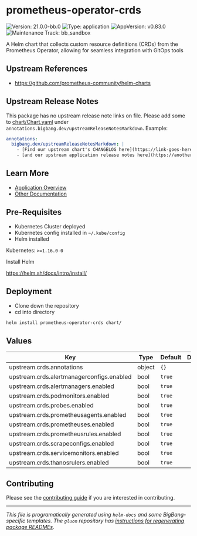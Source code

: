 <!-- Warning: Do not manually edit this file. See notes on gluon + helm-docs at the end of this file for more information. -->
# prometheus-operator-crds

![Version: 21.0.0-bb.0](https://img.shields.io/badge/Version-21.0.0--bb.0-informational?style=flat-square) ![Type: application](https://img.shields.io/badge/Type-application-informational?style=flat-square) ![AppVersion: v0.83.0](https://img.shields.io/badge/AppVersion-v0.83.0-informational?style=flat-square) ![Maintenance Track: bb_sandbox](https://img.shields.io/badge/Maintenance_Track-bb_sandbox-red?style=flat-square)

A Helm chart that collects custom resource definitions (CRDs) from the Prometheus Operator, allowing for seamless
integration with GitOps tools

## Upstream References

- <https://github.com/prometheus-community/helm-charts>

## Upstream Release Notes

This package has no upstream release note links on file. Please add some to [chart/Chart.yaml](chart/Chart.yaml) under `annotations.bigbang.dev/upstreamReleaseNotesMarkdown`.
Example:
```yaml
annotations:
  bigbang.dev/upstreamReleaseNotesMarkdown: |
    - [Find our upstream chart's CHANGELOG here](https://link-goes-here/CHANGELOG.md)
    - [and our upstream application release notes here](https://another-link-here/RELEASE_NOTES.md)
```

## Learn More

- [Application Overview](docs/overview.md)
- [Other Documentation](docs/)

## Pre-Requisites

- Kubernetes Cluster deployed
- Kubernetes config installed in `~/.kube/config`
- Helm installed

Kubernetes: `>=1.16.0-0`

Install Helm

https://helm.sh/docs/intro/install/

## Deployment

- Clone down the repository
- cd into directory

```bash
helm install prometheus-operator-crds chart/
```

## Values

| Key | Type | Default | Description |
|-----|------|---------|-------------|
| upstream.crds.annotations | object | `{}` |  |
| upstream.crds.alertmanagerconfigs.enabled | bool | `true` |  |
| upstream.crds.alertmanagers.enabled | bool | `true` |  |
| upstream.crds.podmonitors.enabled | bool | `true` |  |
| upstream.crds.probes.enabled | bool | `true` |  |
| upstream.crds.prometheusagents.enabled | bool | `true` |  |
| upstream.crds.prometheuses.enabled | bool | `true` |  |
| upstream.crds.prometheusrules.enabled | bool | `true` |  |
| upstream.crds.scrapeconfigs.enabled | bool | `true` |  |
| upstream.crds.servicemonitors.enabled | bool | `true` |  |
| upstream.crds.thanosrulers.enabled | bool | `true` |  |

## Contributing

Please see the [contributing guide](./CONTRIBUTING.md) if you are interested in contributing.

---

_This file is programatically generated using `helm-docs` and some BigBang-specific templates. The `gluon` repository has [instructions for regenerating package READMEs](https://repo1.dso.mil/big-bang/product/packages/gluon/-/blob/master/docs/bb-package-readme.md)._

